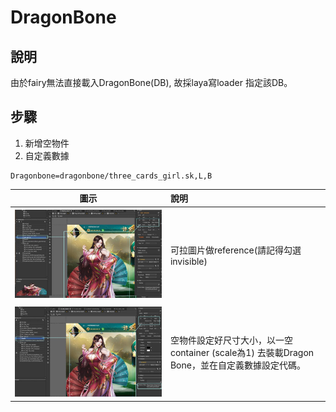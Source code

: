 # DragonBone

## 說明

由於fairy無法直接載入DragonBone\(DB\), 故採laya寫loader 指定該DB。

## 步驟

1. 新增空物件
2. 自定義數據 

```text
Dragonbone=dragonbone/three_cards_girl.sk,L,B
```

| 圖示 | 說明 |
| :---: | :--- |
| ![my caption](.gitbook/assets/dbone01_1.jpg) | 可拉圖片做reference\(請記得勾選invisible\) |
| ![](.gitbook/assets/dbone01_2.jpg) | 空物件設定好尺寸大小，以一空container \(scale為1\) 去裝載Dragon Bone，並在自定義數據設定代碼。 |

